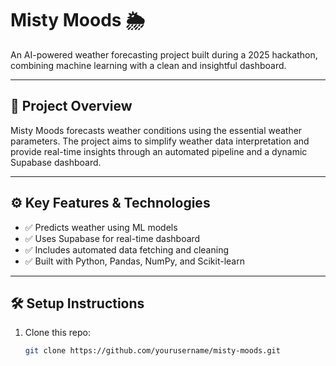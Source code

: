 # Misty Moods 🌦️

An AI-powered weather forecasting project built during a 2025 hackathon, combining machine learning with a clean and insightful dashboard.

---

## 🚀 Project Overview

Misty Moods forecasts weather conditions using the essential weather parameters. The project aims to simplify weather data interpretation and provide real-time insights through an automated pipeline and a dynamic Supabase dashboard.

---

## ⚙️ Key Features & Technologies

- ✅ Predicts weather using ML models
- ✅ Uses Supabase for real-time dashboard
- ✅ Includes automated data fetching and cleaning
- ✅ Built with Python, Pandas, NumPy, and Scikit-learn

---

## 🛠️ Setup Instructions

1. Clone this repo:
   ```bash
   git clone https://github.com/yourusername/misty-moods.git
